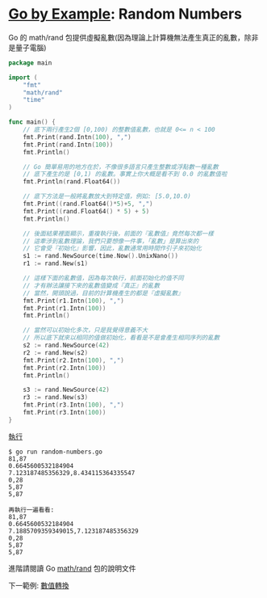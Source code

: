 # [Go by Example](../gobyexample.md): Random Numbers

Go 的 math/rand 包提供虛擬亂數(因為理論上計算機無法產生真正的亂數，除非是量子電腦)

``` go
package main

import (
    "fmt"
    "math/rand"
    "time"
)

func main() {
    // 底下兩行產生2個 [0,100) 的整數值亂數，也就是 0<= n < 100
    fmt.Print(rand.Intn(100), ",")
    fmt.Print(rand.Intn(100))
    fmt.Println()

    // Go 簡單易用的地方在於，不像很多語言只產生整數或浮點數一種亂數
    // 底下產生的是 [0,1) 的亂數。事實上你大概是看不到 0.0 的亂數值啦
    fmt.Println(rand.Float64())

    // 底下方法是一般將亂數放大到特定值，例如: [5.0,10.0)
    fmt.Print((rand.Float64()*5)+5, ",")
    fmt.Print((rand.Float64() * 5) + 5)
    fmt.Println()

    // 後面結果裡面顯示，重複執行後，前面的『亂數值』竟然每次都一樣
    // 這牽涉到亂數理論，我們只要想像一件事，「亂數」是算出來的
    // 它會受『初始化』影響，因此，亂數通常用時間作引子來初始化
    s1 := rand.NewSource(time.Now().UnixNano())
    r1 := rand.New(s1)

    // 這樣下面的亂數值，因為每次執行，前面初始化的值不同
    // 才有辦法讓接下來的亂數值變成『真正』的亂數
    // 當然，開頭說過，目前的計算機產生的都是『虛擬亂數』
    fmt.Print(r1.Intn(100), ",")
    fmt.Print(r1.Intn(100))
    fmt.Println()

    // 當然可以初始化多次，只是我覺得意義不大
    // 所以底下就來以相同的值做初始化，看看是不是會產生相同序列的亂數
    s2 := rand.NewSource(42)
    r2 := rand.New(s2)
    fmt.Print(r2.Intn(100), ",")
    fmt.Print(r2.Intn(100))
    fmt.Println()

    s3 := rand.NewSource(42)
    r3 := rand.New(s3)
    fmt.Print(r3.Intn(100), ",")
    fmt.Print(r3.Intn(100))
}
```
[執行](http://play.golang.org/p/0ooeler0RfR)
``` shell
$ go run random-numbers.go
81,87
0.6645600532184904
7.123187485356329,8.434115364335547
0,28
5,87
5,87
```

``` shell
再執行一遍看看:
81,87
0.6645600532184904
7.1885709359349015,7.123187485356329
0,28
5,87
5,87
```

進階請閱讀 Go [math/rand](http://golang.org/pkg/math/rand/) 包的說明文件

下一範例: [數值轉換](number-parsing.md)
